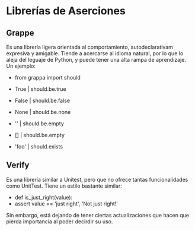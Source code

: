 # Librerías de Aserciones
## Grappe

Es una librería ligera orientada al comportamiento, autodeclarativam expresiva y amigable. Tiende a acercarse al idioma natural, por lo que lo aleja del leguaje de Python, y puede tener una alta rampa de aprendizaje.
Un ejemplo:
- from grappa import should

- True | should.be.true
- False | should.be.false
- None | should.be.none

- '' | should.be.empty
- [] | should.be.empty
- 'foo' | should.exists

## Verify
Es una librería similar a Unitest, pero que no ofrece tantas funcionalidades como UnitTest. Tiene un estilo bastante similar:
- def is_just_right(value):
-   assert value == 'just right', 'Not just right!'

Sin embargo, está dejando de tener ciertas actualizaciones que hacen que pierda importancia al poder decirdir su uso.